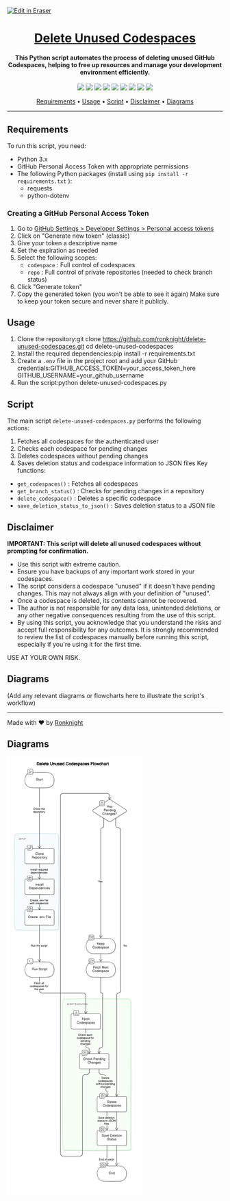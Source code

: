 <p><a target="_blank" href="https://app.eraser.io/workspace/Go1xRQnNKDSqMrahbLIv" id="edit-in-eraser-github-link"><img alt="Edit in Eraser" src="https://firebasestorage.googleapis.com/v0/b/second-petal-295822.appspot.com/o/images%2Fgithub%2FOpen%20in%20Eraser.svg?alt=media&amp;token=968381c8-a7e7-472a-8ed6-4a6626da5501"></a></p>

<h1 align="center"><a href="https://github.com/ronknight/delete-unused-codespaces">Delete Unused Codespaces</a></h1>
<h4 align="center">This Python script automates the process of deleting unused GitHub Codespaces, helping to free up resources and manage your development environment efficiently.
</h4>
<p align="center">
<a href="https://twitter.com/PinoyITSolution"><img src="https://img.shields.io/twitter/follow/PinoyITSolution?style=social"></a>
<a href="https://github.com/ronknight?tab=followers"><img src="https://img.shields.io/github/followers/ronknight?style=social"></a>
<a href="https://github.com/ronknight/ronknight/stargazers"><img src="https://img.shields.io/github/stars/BEPb/BEPb.svg?logo=github"></a>
<a href="https://github.com/ronknight/ronknight/network/members"><img src="https://img.shields.io/github/forks/BEPb/BEPb.svg?color=blue&logo=github"></a>
<a href="https://youtube.com/@PinoyITSolution"><img src="https://img.shields.io/youtube/channel/subscribers/UCeoETAlg3skyMcQPqr97omg"></a>
<a href="https://github.com/ronknight/delete-unused-codespaces/issues"><img src="https://img.shields.io/badge/contributions-welcome-brightgreen.svg?style=flat"></a>
<a href="https://github.com/ronknight/delete-unused-codespaces/blob/master/LICENSE"><img src="https://img.shields.io/badge/License-MIT-yellow.svg"></a>
<a href="#"><img src="https://img.shields.io/badge/Made%20with-Python-1f425f.svg"></a>
<a href="https://github.com/ronknight"><img src="https://img.shields.io/badge/Made%20with%20%F0%9F%A4%8D%20by%20-%20Ronknight%20-%20red"></a>
</p>
<p align="center">
  <a href="#requirements">Requirements</a> •
  <a href="#usage">Usage</a> •
  <a href="#script">Script</a> •
  <a href="#disclaimer">Disclaimer</a> •
  <a href="#diagrams">Diagrams</a>
</p>

---

## Requirements
To run this script, you need:

- Python 3.x
- GitHub Personal Access Token with appropriate permissions
- The following Python packages (install using `pip install -r requirements.txt` ):
    - requests
    - python-dotenv
### Creating a GitHub Personal Access Token
1. Go to [﻿GitHub Settings > Developer Settings > Personal access tokens](https://github.com/settings/tokens) 
2. Click on "Generate new token" (classic)
3. Give your token a descriptive name
4. Set the expiration as needed
5. Select the following scopes:
    - `codespace` : Full control of codespaces
    - `repo` : Full control of private repositories (needed to check branch status)
6. Click "Generate token"
7. Copy the generated token (you won't be able to see it again)
Make sure to keep your token secure and never share it publicly.

## Usage
1. Clone the repository:git clone https://github.com/ronknight/delete-unused-codespaces.git
cd delete-unused-codespaces
2. Install the required dependencies:pip install -r requirements.txt
3. Create a `.env`  file in the project root and add your GitHub credentials:GITHUB_ACCESS_TOKEN=your_access_token_here
GITHUB_USERNAME=your_github_username
4. Run the script:python delete-unused-codespaces.py
## Script
The main script `delete-unused-codespaces.py` performs the following actions:

1. Fetches all codespaces for the authenticated user
2. Checks each codespace for pending changes
3. Deletes codespaces without pending changes
4. Saves deletion status and codespace information to JSON files
Key functions:

- `get_codespaces()` : Fetches all codespaces
- `get_branch_status()` : Checks for pending changes in a repository
- `delete_codespace()` : Deletes a specific codespace
- `save_deletion_status_to_json()` : Saves deletion status to a JSON file
## Disclaimer
**IMPORTANT: This script will delete all unused codespaces without prompting for confirmation.**

- Use this script with extreme caution.
- Ensure you have backups of any important work stored in your codespaces.
- The script considers a codespace "unused" if it doesn't have pending changes. This may not always align with your definition of "unused".
- Once a codespace is deleted, its contents cannot be recovered.
- The author is not responsible for any data loss, unintended deletions, or any other negative consequences resulting from the use of this script.
- By using this script, you acknowledge that you understand the risks and accept full responsibility for any outcomes.
It is strongly recommended to review the list of codespaces manually before running this script, especially if you're using it for the first time.

USE AT YOUR OWN RISK.

## Diagrams
(Add any relevant diagrams or flowcharts here to illustrate the script's workflow)

---

Made with ❤️ by [﻿Ronknight](https://github.com/ronknight) 


<!-- eraser-additional-content -->
## Diagrams
<!-- eraser-additional-files -->
<a href="/README-Delete Unused Codespaces Flowchart-1.eraserdiagram" data-element-id="6LVNr7YL9oukPfmuPK5L-"><img src="/.eraser/Go1xRQnNKDSqMrahbLIv___3Jivg2tjMecMlrHwbIVIBR8f7U03___---diagram----08e9d1b75af79254bff1bd14cc512517-Delete-Unused-Codespaces-Flowchart.png" alt="" data-element-id="6LVNr7YL9oukPfmuPK5L-" /></a>
<!-- end-eraser-additional-files -->
<!-- end-eraser-additional-content -->
<!--- Eraser file: https://app.eraser.io/workspace/Go1xRQnNKDSqMrahbLIv --->